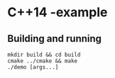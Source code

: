 # C++14 -example

## Building and running

```shell
mkdir build && cd build
cmake ../cmake && make
./demo [args...]
```
